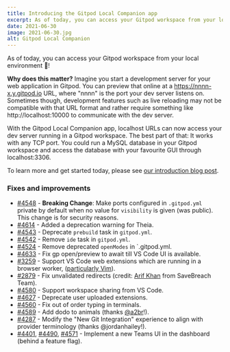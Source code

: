 ```yaml
---
title: Introducing the Gitpod Local Companion app
excerpt: As of today, you can access your Gitpod workspace from your local environment 🎉!
date: 2021-06-30
image: 2021-06-30.jpg
alt: Gitpod Local Companion
---
```


<script>
  import Contributors from "../../components/changelog/contributors.svelte";
</script>

As of today, you can access your Gitpod workspace from your local environment 🎉!

**Why does this matter?**
Imagine you start a development server for your web application in Gitpod. You can preview that online at a https://nnnn-x.y.gitpod.io URL, where "nnnn" is the port your dev server listens on. Sometimes though, development features such as live reloading may not be compatible with that URL format and rather require something like http://localhost:10000 to communicate with the dev server.

With the Gitpod Local Companion app, localhost URLs can now access your dev server running in a Gitpod workspace. The best part of that: It works with any TCP port. You could run a MySQL database in your Gitpod workspace and access the database with your favourite GUI through localhost:3306.

To learn more and get started today, please see [our introduction blog post](/blog/local-app).

### Fixes and improvements

- [#4548](https://github.com/gitpod-io/gitpod/pull/4548) - **Breaking Change**: Make ports configured in `.gitpod.yml` private by default when no value for `visibility` is given (was public). This change is for security reasons.
- [#4614](https://github.com/gitpod-io/gitpod/pull/4614) - Added a deprecation warning for Theia.
- [#4543](https://github.com/gitpod-io/gitpod/pull/4543) - Deprecate `prebuild` task in `gitpod.yml`.
- [#4542](https://github.com/gitpod-io/gitpod/pull/4542) - Remove `ide` task in `gitpod.yml`.
- [#4524](https://github.com/gitpod-io/gitpod/pull/4524) - Remove deprecated `openModes` in `.gitpod.yml.
- [#4633](https://github.com/gitpod-io/gitpod/pull/4633) - Fix gp open/preview to await till VS Code UI is available.
- [#3259](https://github.com/gitpod-io/gitpod/issues/3259) - Support VS Code web extensions which are running in a browser worker, ([particularly Vim](https://github.com/gitpod-io/gitpod/issues/3259#issuecomment-864355629)).
- [#2879](https://github.com/gitpod-io/gitpod/pull/2879) - Fix unvalidated redirects (credit: [Arif Khan](https://twitter.com/payloadartist) from SaveBreach Team).
- [#4580](https://github.com/gitpod-io/gitpod/pull/4580) - Support workspace sharing from VS Code.
- [#4627](https://github.com/gitpod-io/gitpod/pull/4627) - Deprecate user uploaded extensions.
- [#4560](https://github.com/gitpod-io/gitpod/pull/4560) - Fix out of order typing in terminals.
- [#4589](https://github.com/gitpod-io/gitpod/pull/4589) - Add dodo to animals (thanks [@a2br](https://github.com/a2br)!).
- [#4287](https://github.com/gitpod-io/gitpod/pull/4287) - Modify the "New Git Integration" experience to align with provider terminology (thanks @jordanhailey!).
- [#4401](https://github.com/gitpod-io/gitpod/pull/4401), [#4490](https://github.com/gitpod-io/gitpod/pull/4490), [#4571](https://github.com/gitpod-io/gitpod/pull/4571) - Implement a new Teams UI in the dashboard (behind a feature flag).

<p><Contributors usernames="akosyakov,csweichel,rl-gitpod,jordanhailey,gtsiolis,corneliusludmann,meysholdt,JanKoehnlein,jankeromnes,svenefftinge,gtsiolis,AlexTugarev" /></p>
